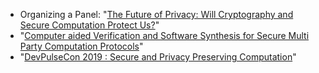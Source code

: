
* Organizing a Panel: "[The Future of Privacy: Will Cryptography and Secure Computation Protect Us?](https://www.youtube.com/watch?v=zUE2oSj8mro)"
* "[Computer aided Verification and Software Synthesis for Secure Multi Party Computation Protocols](https://www.youtube.com/watch?v=EdYCofHDXgo)"
* "[DevPulseCon 2019 : Secure and Privacy Preserving Computation](https://www.youtube.com/watch?v=nAoW875Avx0)"
